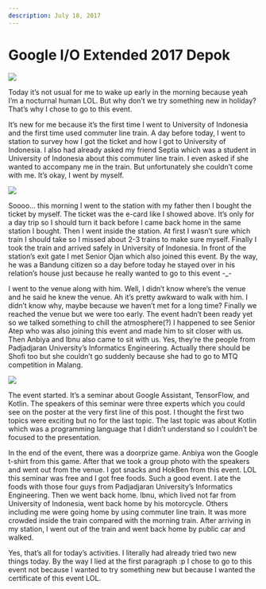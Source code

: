 ```yaml
---
description: July 18, 2017
---
```


# Google I/O Extended 2017 Depok

![](https://sites.unpad.ac.id/realicejoanne/wp-content/uploads/sites/21214/2017/07/710898.jpg)

Today it’s not usual for me to wake up early in the morning because yeah I’m a nocturnal human LOL. But why don’t we try something new in holiday? That’s why I chose to go to this event.

It’s new for me because it’s the first time I went to University of Indonesia and the first time used commuter line train. A day before today, I went to station to survey how I got the ticket and how I got to University of Indonesia. I also had already asked my friend Septia which was a student in University of Indonesia about this commuter line train. I even asked if she wanted to accompany me in the train. But unfortunately she couldn’t come with me. It’s okay, I went by myself.

![](http://blogs.unpad.ac.id/realicejoanne/files/2017/07/710897-300x169.jpg)

Soooo… this morning I went to the station with my father then I bought the ticket by myself. The ticket was the e-card like I showed above. It’s only for a day trip so I should turn it back before I came back home in the same station I bought. Then I went inside the station. At first I wasn’t sure which train I should take so I missed about 2-3 trains to make sure myself. Finally I took the train and arrived safely in University of Indonesia. In front of the station’s exit gate I met Senior Ojan which also joined this event. By the way, he was a Bandung citizen so a day before today he stayed over in his relation’s house just because he really wanted to go to this event -\_-

I went to the venue along with him. Well, I didn’t know where’s the venue and he said he knew the venue. Ah it’s pretty awkward to walk with him. I didn’t know why, maybe because we haven’t met for a long time? Finally we reached the venue but we were too early. The event hadn’t been ready yet so we talked something to chill the atmosphere(?) I happened to see Senior Atep who was also joining this event and made him to sit closer with us. Then Anbiya and Ibnu also came to sit with us. Yes, they’re the people from Padjadjaran University’s Informatics Engineering. Actually there should be Shofi too but she couldn’t go suddenly because she had to go to MTQ competition in Malang.

![](http://blogs.unpad.ac.id/realicejoanne/files/2017/07/710899-300x169.jpg)

The event started. It’s a seminar about Google Assistant, TensorFlow, and Kotlin. The speakers of this seminar were three experts which you could see on the poster at the very first line of this post. I thought the first two topics were exciting but no for the last topic. The last topic was about Kotlin which was a programming language that I didn’t understand so I couldn’t be focused to the presentation.

In the end of the event, there was a doorprize game. Anbiya won the Google t-shirt from this game. After that we took a group photo with the speakers and went out from the venue. I got snacks and HokBen from this event. LOL this seminar was free and I got free foods. Such a good event. I ate the foods with those four guys from Padjadjaran University’s Informatics Engineering. Then we went back home. Ibnu, which lived not far from University of Indonesia, went back home by his motorcycle. Others including me were going home by using commuter line train. It was more crowded inside the train compared with the morning train. After arriving in my station, I went out of the train and went back home by public car and walked.

Yes, that’s all for today’s activities. I literally had already tried two new things today. By the way I lied at the first paragraph :p I chose to go to this event not because I wanted to try something new but because I wanted the certificate of this event LOL.

